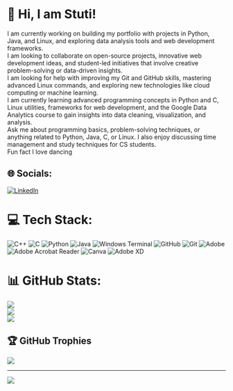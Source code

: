 # 👋 Hi, I am Stuti!
I am currently working on building my portfolio with projects in Python, Java, and Linux, and exploring data analysis tools and web development frameworks.<br>I am looking to collaborate on open-source projects, innovative web development ideas, and student-led initiatives that involve creative problem-solving or data-driven insights.<br>I am looking for help with improving my Git and GitHub skills, mastering advanced Linux commands, and exploring new technologies like cloud computing or machine learning.<br>I am currently learning advanced programming concepts in Python and C, Linux utilities, frameworks for web development, and the Google Data Analytics course to gain insights into data cleaning, visualization, and analysis.<br>Ask me about programming basics, problem-solving techniques, or anything related to Python, Java, C, or Linux. I also enjoy discussing time management and study techniques for CS students.<br>Fun fact I love dancing


## 🌐 Socials:
[![LinkedIn](https://img.shields.io/badge/LinkedIn-%230077B5.svg?logo=linkedin&logoColor=white)](https://www.linkedin.com/in/stuti-jha-54a4b8339/) 

# 💻 Tech Stack:
![C++](https://img.shields.io/badge/c++-%2300599C.svg?style=for-the-badge&logo=c%2B%2B&logoColor=white) ![C](https://img.shields.io/badge/c-%2300599C.svg?style=for-the-badge&logo=c&logoColor=white) ![Python](https://img.shields.io/badge/python-3670A0?style=for-the-badge&logo=python&logoColor=ffdd54) ![Java](https://img.shields.io/badge/java-%23ED8B00.svg?style=for-the-badge&logo=openjdk&logoColor=white) ![Windows Terminal](https://img.shields.io/badge/Windows%20Terminal-%234D4D4D.svg?style=for-the-badge&logo=windows-terminal&logoColor=white) ![GitHub](https://img.shields.io/badge/github-%23121011.svg?style=for-the-badge&logo=github&logoColor=white) ![Git](https://img.shields.io/badge/git-%23F05033.svg?style=for-the-badge&logo=git&logoColor=white) ![Adobe](https://img.shields.io/badge/adobe-%23FF0000.svg?style=for-the-badge&logo=adobe&logoColor=white) ![Adobe Acrobat Reader](https://img.shields.io/badge/Adobe%20Acrobat%20Reader-EC1C24.svg?style=for-the-badge&logo=Adobe%20Acrobat%20Reader&logoColor=white) ![Canva](https://img.shields.io/badge/Canva-%2300C4CC.svg?style=for-the-badge&logo=Canva&logoColor=white) ![Adobe XD](https://img.shields.io/badge/Adobe%20XD-470137?style=for-the-badge&logo=Adobe%20XD&logoColor=#FF61F6)
# 📊 GitHub Stats:
![](https://github-readme-stats.vercel.app/api?username=StutiJha1&theme=calm_pink&hide_border=false&include_all_commits=false&count_private=false)<br/>
![](https://github-readme-streak-stats.herokuapp.com/?user=StutiJha1&theme=calm_pink&hide_border=false)<br/>
![](https://github-readme-stats.vercel.app/api/top-langs/?username=StutiJha1&theme=calm_pink&hide_border=false&include_all_commits=false&count_private=false&layout=compact)

## 🏆 GitHub Trophies
![](https://github-profile-trophy.vercel.app/?username=StutiJha1&theme=calm_pink&no-frame=false&no-bg=true&margin-w=4)

---
[![](https://visitcount.itsvg.in/api?id=StutiJha1&icon=5&color=5)](https://visitcount.itsvg.in)

<!-- Proudly created with GPRM ( https://gprm.itsvg.in ) -->
